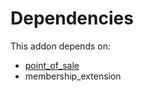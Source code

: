 # Dependencies

This addon depends on:

- [point_of_sale](https://github.com/bringout/oca-ocb-sale)
- membership_extension
